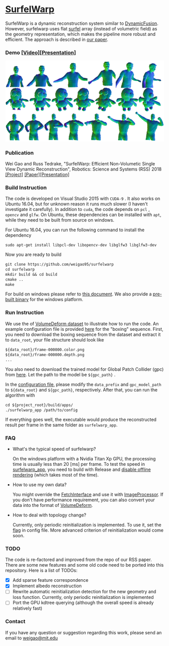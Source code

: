 # [SurfelWarp](<https://sites.google.com/view/surfelwarp/home>)

SurfelWarp is a dynamic reconstruction system similar to [DynamicFusion](https://www.youtube.com/watch?v=i1eZekcc_lM). However, surfelwarp uses flat [surfel](https://en.wikipedia.org/wiki/Surfel) array (instead of volumetric field) as the geometry representation, which makes the pipeline more robust and efficient. The approach is described in [our paper](https://arxiv.org/abs/1904.13073).

### Demo [[Video]](https://drive.google.com/open?id=1Qs-yM8RbkG4eJoMIs5y_WA_J1KMBLYCW)[[Presentation]](https://www.youtube.com/watch?v=fexYm61VGMA)

[![Surfelwarp](./doc/surfelwarp.png)](https://www.youtube.com/watch?v=fexYm61VGMA)

### Publication

Wei Gao and Russ Tedrake, "SurfelWarp: Efficient Non-Volumetic Single View Dynamic Reconstruction", Robotics: Science and Systems (RSS) 2018  [[Project]](<https://sites.google.com/view/surfelwarp/home>) [[Paper]](https://arxiv.org/abs/1904.13073)[[Presentation]](https://www.youtube.com/watch?v=fexYm61VGMA)

### Build Instruction

The code is developed on Visual Studio 2015 with `CUDA-9` . It also works on Ubuntu 16.04, but for unknown reason it runs much slower (I haven't investigate it carefully). In addition to `cuda`, the code depends on `pcl` , `opencv` and `glfw`. On Ubuntu, these dependencies can be installed with `apt`, while they need to be built from source on windows.

For Ubuntu 16.04, you can run the following command to install the dependency

```shell
sudo apt-get install libpcl-dev libopencv-dev libglfw3 libglfw3-dev
```

Now you are ready to build

```shell
git clone https://github.com/weigao95/surfelwarp
cd surfelwarp
mkdir build && cd build
cmake ..
make
```

For build on windows please refer to [this document](https://github.com/weigao95/surfelwarp/blob/master/doc/windows%20build.md). We also provide a [pre-built binary](https://github.com/weigao95/surfelwarp/tree/master/test_data/binary) for the windows platform.

### Run Instruction

We use the of [VolumeDeform dataset](https://www.lgdv.tf.fau.de/publicationen/volumedeform-real-time-volumetric-non-rigid-reconstruction/) to illustrate how to run the code. An example configuration file is provided [here](https://github.com/weigao95/surfelwarp/blob/master/test_data/boxing_config.json) for the "boxing" sequence. First, you need to download the boxing sequence from the dataset and extract it to `data_root`, your file structure should look like

```
${data_root}/frame-000000.color.png
${data_root}/frame-000000.depth.png
...
```

You also need to download the trained model for Global Patch Collider (gpc) from [here](https://drive.google.com/file/d/10A80gH5p4_eDbYPs10wHLI-ZKBwkG1fC/view?usp=sharing). Let the path to the model be `${gpc_path}` .

In the [configuration file](https://github.com/weigao95/surfelwarp/blob/master/test_data/boxing_config.json), please modify the `data_prefix` and `gpc_model_path` to `${data_root}` and `${gpc_path}`, respectively. After that, you can run the algorithm with

```
cd ${project_root}/build/apps/
./surfelwarp_app /path/to/config
```

If everything goes well, the executable would produce the reconstructed result per frame in the same folder as `surfelwarp_app`. 

### FAQ

- What's the typical speed of surfelwarp?

  On the windows platform with a Nvidia Titan Xp GPU, the processing time is usually less than 20 [ms] per frame. To test the speed in [surfelwarp_app](https://github.com/weigao95/surfelwarp/blob/master/apps/surfelwarp_app/main.cpp), you need to build with Release and [disable offline rendering](https://github.com/weigao95/surfelwarp/blob/05f5bb9209a6d8f38febad63a92639054877bb54/apps/surfelwarp_app/main.cpp#L33) (which takes most of the time).

- How to use my own data?

  You might override the [FetchInterface](https://github.com/weigao95/surfelwarp/blob/master/imgproc/FetchInterface.h) and use it with [ImageProcessor](https://github.com/weigao95/surfelwarp/blob/master/imgproc/ImageProcessor.h). If you don't have performance requirement, you can also convert your data into the format of [VolumeDeform](https://www.lgdv.tf.fau.de/publicationen/volumedeform-real-time-volumetric-non-rigid-reconstruction/).

- How to deal with topology change?

  Currently, only periodic reinitialization is implemented. To use it, set the [flag](https://github.com/weigao95/surfelwarp/blob/bfb2ccaac5b986fb42888f41624a275c1594e084/test_data/boxing_config.json#L11) in config file. More advanced criterion of reinitialization would come soon.

### TODO

The code is re-factored and improved from the repo of our RSS paper. There are some new features and some old code  need to be ported into this repository. Here is a list of TODOs:

- [x] Add sparse feature correspondence
- [x] Implement albedo reconstruction
- [ ] Rewrite automatic reinitialization detection for the new geometry and loss function. Currently, only periodic reinitialization is implemented
- [ ] Port the GPU kdtree querying (although the overall speed is already relatively fast)

### Contact

If you have any question or suggestion regarding this work, please send an email to weigao@mit.edu